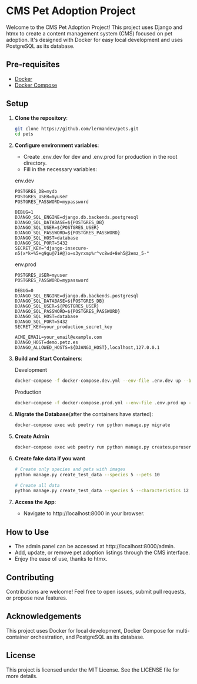 # CMS Pet Adoption Project

Welcome to the CMS Pet Adoption Project! This project uses Django and htmx to create a content management system (CMS) focused on pet adoption. It's designed with Docker for easy local development and uses PostgreSQL as its database.

## Pre-requisites

- [Docker](https://www.docker.com/get-started)
- [Docker Compose](https://docs.docker.com/compose/install/)

## Setup

1. **Clone the repository**:

   ```bash
   git clone https://github.com/lermandev/pets.git
   cd pets

   ```

2. **Configure environment variables**:

   - Create .env.dev for dev and .env.prod for production in the root directory.
   - Fill in the necessary variables:

   env.dev
   ```env
   POSTGRES_DB=mydb
   POSTGRES_USER=myuser
   POSTGRES_PASSWORD=mypassword

   DEBUG=1
   DJANGO_SQL_ENGINE=django.db.backends.postgresql
   DJANGO_SQL_DATABASE=${POSTGRES_DB}
   DJANGO_SQL_USER=${POSTGRES_USER}
   DJANGO_SQL_PASSWORD=${POSTGRES_PASSWORD}
   DJANGO_SQL_HOST=database
   DJANGO_SQL_PORT=5432
   SECRET_KEY="django-insecure-n5(x*k+%5+g9gu@71#@)o=s3yrxmp%r^vc8wd+8eh5@2emz_5-"
   ```

   env.prod
   ```envPOSTGRES_DB=mydb
   POSTGRES_USER=myuser
   POSTGRES_PASSWORD=mypassword

   DEBUG=0
   DJANGO_SQL_ENGINE=django.db.backends.postgresql
   DJANGO_SQL_DATABASE=${POSTGRES_DB}
   DJANGO_SQL_USER=${POSTGRES_USER}
   DJANGO_SQL_PASSWORD=${POSTGRES_PASSWORD}
   DJANGO_SQL_HOST=database
   DJANGO_SQL_PORT=5432
   SECRET_KEY=your_production_secret_key

   ACME_EMAIL=your_email@example.com
   DJANGO_HOST=demo.petz.es
   DJANGO_ALLOWED_HOSTS=${DJANGO_HOST},localhost,127.0.0.1
   ```

3. **Build and Start Containers**:

   Development
   ```bash
   docker-compose -f docker-compose.dev.yml --env-file .env.dev up --build
   ```

   Production
   ```bash
   docker-compose -f docker-compose.prod.yml --env-file .env.prod up -d
   ```

4. **Migrate the Database**(after the containers have started):

   ```bash
   docker-compose exec web poetry run python manage.py migrate

   ```

5. **Create Admin**

   ```bash
   docker-compose exec web poetry run python manage.py createsuperuser
   ```
6. **Create fake data if you want**
   ```bash
   # Create only species and pets with images
   python manage.py create_test_data --species 5 --pets 10

   # Create all data
   python manage.py create_test_data --species 5 --characteristics 12 --genders 2 --sizes 3 --shelters 6 --pets 50 --categories 3 --posts 56 --comments 2 --tags 5
   ```
6. **Access the App**:
   - Navigate to http://localhost:8000 in your browser.

## How to Use

- The admin panel can be accessed at http://localhost:8000/admin.
- Add, update, or remove pet adoption listings through the CMS interface.
- Enjoy the ease of use, thanks to htmx.

## Contributing

Contributions are welcome! Feel free to open issues, submit pull requests, or propose new features.

## Acknowledgements

This project uses Docker for local development, Docker Compose for multi-container orchestration, and PostgreSQL as its database.

## License

This project is licensed under the MIT License. See the LICENSE file for more details.
